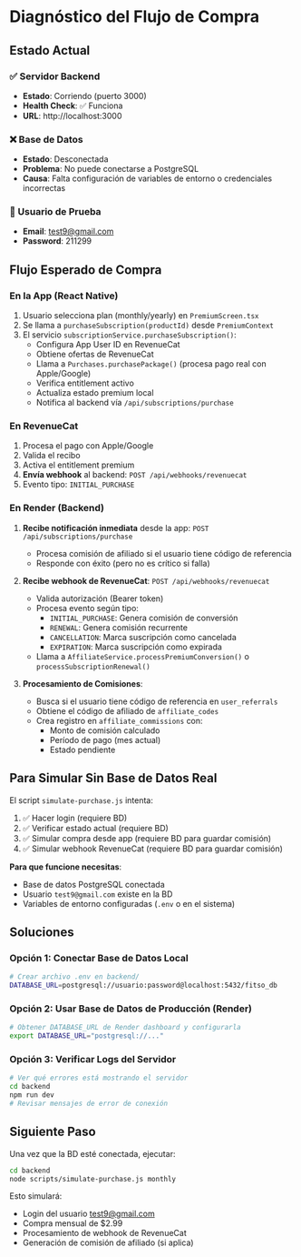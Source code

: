 # Diagnóstico del Flujo de Compra

## Estado Actual

### ✅ Servidor Backend
- **Estado**: Corriendo (puerto 3000)
- **Health Check**: ✅ Funciona
- **URL**: http://localhost:3000

### ❌ Base de Datos
- **Estado**: Desconectada
- **Problema**: No puede conectarse a PostgreSQL
- **Causa**: Falta configuración de variables de entorno o credenciales incorrectas

### 📝 Usuario de Prueba
- **Email**: test9@gmail.com
- **Password**: 211299

## Flujo Esperado de Compra

### En la App (React Native)
1. Usuario selecciona plan (monthly/yearly) en `PremiumScreen.tsx`
2. Se llama a `purchaseSubscription(productId)` desde `PremiumContext`
3. El servicio `subscriptionService.purchaseSubscription()`:
   - Configura App User ID en RevenueCat
   - Obtiene ofertas de RevenueCat
   - Llama a `Purchases.purchasePackage()` (procesa pago real con Apple/Google)
   - Verifica entitlement activo
   - Actualiza estado premium local
   - Notifica al backend vía `/api/subscriptions/purchase`

### En RevenueCat
1. Procesa el pago con Apple/Google
2. Valida el recibo
3. Activa el entitlement premium
4. **Envía webhook** al backend: `POST /api/webhooks/revenuecat`
5. Evento tipo: `INITIAL_PURCHASE`

### En Render (Backend)
1. **Recibe notificación inmediata** desde la app: `POST /api/subscriptions/purchase`
   - Procesa comisión de afiliado si el usuario tiene código de referencia
   - Responde con éxito (pero no es crítico si falla)

2. **Recibe webhook de RevenueCat**: `POST /api/webhooks/revenuecat`
   - Valida autorización (Bearer token)
   - Procesa evento según tipo:
     - `INITIAL_PURCHASE`: Genera comisión de conversión
     - `RENEWAL`: Genera comisión recurrente
     - `CANCELLATION`: Marca suscripción como cancelada
     - `EXPIRATION`: Marca suscripción como expirada
   - Llama a `AffiliateService.processPremiumConversion()` o `processSubscriptionRenewal()`

3. **Procesamiento de Comisiones**:
   - Busca si el usuario tiene código de referencia en `user_referrals`
   - Obtiene el código de afiliado de `affiliate_codes`
   - Crea registro en `affiliate_commissions` con:
     - Monto de comisión calculado
     - Período de pago (mes actual)
     - Estado pendiente

## Para Simular Sin Base de Datos Real

El script `simulate-purchase.js` intenta:
1. ✅ Hacer login (requiere BD)
2. ✅ Verificar estado actual (requiere BD)
3. ✅ Simular compra desde app (requiere BD para guardar comisión)
4. ✅ Simular webhook RevenueCat (requiere BD para guardar comisión)

**Para que funcione necesitas**:
- Base de datos PostgreSQL conectada
- Usuario `test9@gmail.com` existe en la BD
- Variables de entorno configuradas (`.env` o en el sistema)

## Soluciones

### Opción 1: Conectar Base de Datos Local
```bash
# Crear archivo .env en backend/
DATABASE_URL=postgresql://usuario:password@localhost:5432/fitso_db
```

### Opción 2: Usar Base de Datos de Producción (Render)
```bash
# Obtener DATABASE_URL de Render dashboard y configurarla
export DATABASE_URL="postgresql://..."
```

### Opción 3: Verificar Logs del Servidor
```bash
# Ver qué errores está mostrando el servidor
cd backend
npm run dev
# Revisar mensajes de error de conexión
```

## Siguiente Paso

Una vez que la BD esté conectada, ejecutar:
```bash
cd backend
node scripts/simulate-purchase.js monthly
```

Esto simulará:
- Login del usuario test9@gmail.com
- Compra mensual de $2.99
- Procesamiento de webhook de RevenueCat
- Generación de comisión de afiliado (si aplica)

